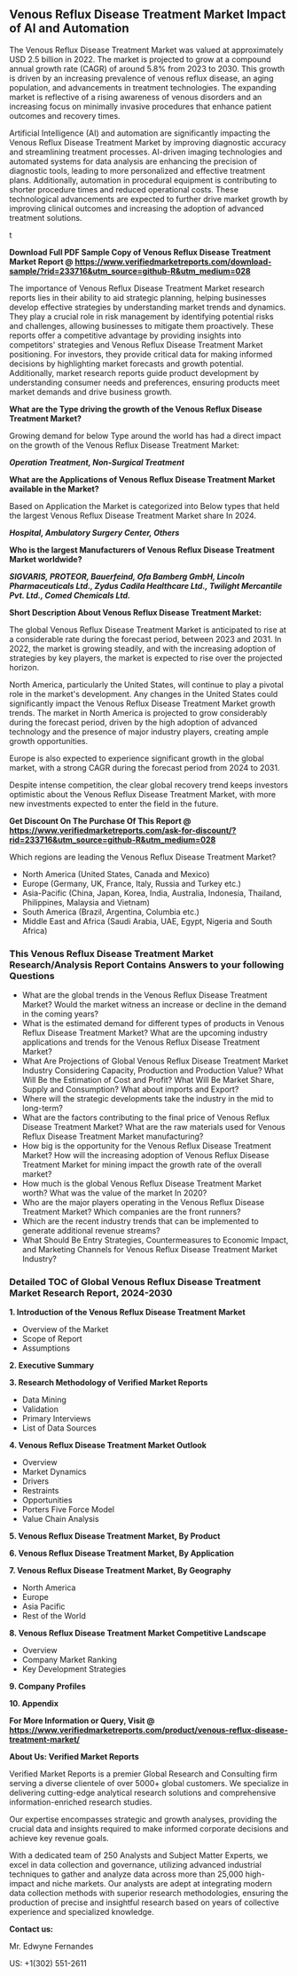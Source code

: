 <h2>Venous Reflux Disease Treatment Market Impact of AI and Automation</h2><p>The Venous Reflux Disease Treatment Market was valued at approximately USD 2.5 billion in 2022. The market is projected to grow at a compound annual growth rate (CAGR) of around 5.8% from 2023 to 2030. This growth is driven by an increasing prevalence of venous reflux disease, an aging population, and advancements in treatment technologies. The expanding market is reflective of a rising awareness of venous disorders and an increasing focus on minimally invasive procedures that enhance patient outcomes and recovery times.</p><p>Artificial Intelligence (AI) and automation are significantly impacting the Venous Reflux Disease Treatment Market by improving diagnostic accuracy and streamlining treatment processes. AI-driven imaging technologies and automated systems for data analysis are enhancing the precision of diagnostic tools, leading to more personalized and effective treatment plans. Additionally, automation in procedural equipment is contributing to shorter procedure times and reduced operational costs. These technological advancements are expected to further drive market growth by improving clinical outcomes and increasing the adoption of advanced treatment solutions.</p>t</p><p id="" class=""><strong>Download Full PDF Sample Copy of Venous Reflux Disease Treatment Market Report @ <a href="https://www.verifiedmarketreports.com/download-sample/?rid=233716&utm_source=github-R&utm_medium=028" target="_blank">https://www.verifiedmarketreports.com/download-sample/?rid=233716&utm_source=github-R&utm_medium=028</a></strong></p><p>The importance of&nbsp;Venous Reflux Disease Treatment Market research reports lies in their ability to aid strategic planning, helping businesses develop effective strategies by understanding market trends and dynamics. They play a crucial role in risk management by identifying potential risks and challenges, allowing businesses to mitigate them proactively. These reports offer a competitive advantage by providing insights into competitors' strategies and Venous Reflux Disease Treatment Market positioning. For investors, they provide critical data for making informed decisions by highlighting market forecasts and growth potential. Additionally, market research reports guide product development by understanding consumer needs and preferences, ensuring products meet market demands and drive business growth.</p><p><strong>What are the&nbsp;Type driving the growth of the Venous Reflux Disease Treatment Market?</strong></p><p id="" class="">Growing demand for below Type around the world has had a direct impact on the growth of the Venous Reflux Disease Treatment Market:</p><em><strong>Operation Treatment, Non-Surgical Treatment</strong></em></p><strong>What are the&nbsp;Applications&nbsp;of Venous Reflux Disease Treatment Market available in the Market?</strong></p><p id="" class="">Based on Application the Market is categorized into Below types that held the largest Venous Reflux Disease Treatment Market share In 2024.</p><em><strong>Hospital, Ambulatory Surgery Center, Others</strong></em></p><strong>Who is the largest Manufacturers of Venous Reflux Disease Treatment Market worldwide?</strong></p><p><em><strong>SIGVARIS, PROTEOR, Bauerfeind, Ofa Bamberg GmbH, Lincoln Pharmaceuticals Ltd., Zydus Cadila Healthcare Ltd., Twilight Mercantile Pvt. Ltd., Comed Chemicals Ltd.</strong></em></p><p id="" class=""><strong>Short Description About Venous Reflux Disease Treatment Market:</strong></p><p>The global Venous Reflux Disease Treatment Market is anticipated to rise at a considerable rate during the forecast period, between 2023 and 2031. In 2022, the market is growing steadily, and with the increasing adoption of strategies by key players, the market is expected to rise over the projected horizon.</p><p>North America, particularly the United States, will continue to play a pivotal role in the market's development. Any changes in the United States could significantly impact the Venous Reflux Disease Treatment Market growth trends. The market in North America is projected to grow considerably during the forecast period, driven by the high adoption of advanced technology and the presence of major industry players, creating ample growth opportunities.</p><p>Europe is also expected to experience significant growth in the global market, with a strong CAGR during the forecast period from 2024 to 2031.</p><p>Despite intense competition, the clear global recovery trend keeps investors optimistic about the Venous Reflux Disease Treatment Market, with more new investments expected to enter the field in the future.</p><p id="" class=""><strong>Get Discount On The Purchase Of This Report @ <a href="https://www.verifiedmarketreports.com/ask-for-discount/?rid=233716&utm_source=github-R&utm_medium=028" target="_blank">https://www.verifiedmarketreports.com/ask-for-discount/?rid=233716&utm_source=github-R&utm_medium=028</a></strong></p>Which regions are leading the Venous Reflux Disease Treatment Market?</p><ul><li>North America (United States, Canada and Mexico)</li><li>Europe (Germany, UK, France, Italy, Russia and Turkey etc.)</li><li>Asia-Pacific (China, Japan, Korea, India, Australia, Indonesia, Thailand, Philippines, Malaysia and Vietnam)</li><li>South America (Brazil, Argentina, Columbia etc.)</li><li>Middle East and Africa (Saudi Arabia, UAE, Egypt, Nigeria and South Africa)</li></ul><h3 id="" class="">This Venous Reflux Disease Treatment Market Research/Analysis Report Contains Answers to your following Questions</h3><ul><li>What are the global trends in the Venous Reflux Disease Treatment Market? Would the market witness an increase or decline in the demand in the coming years?</li><li>What is the estimated demand for different types of products in Venous Reflux Disease Treatment Market? What are the upcoming industry applications and trends for the Venous Reflux Disease Treatment Market?</li><li>What Are Projections of Global Venous Reflux Disease Treatment Market Industry Considering Capacity, Production and Production Value? What Will Be the Estimation of Cost and Profit? What Will Be Market Share, Supply and Consumption? What about imports and Export?</li><li>Where will the strategic developments take the industry in the mid to long-term?</li><li>What are the factors contributing to the final price of Venous Reflux Disease Treatment Market? What are the raw materials used for Venous Reflux Disease Treatment Market manufacturing?</li><li>How big is the opportunity for the Venous Reflux Disease Treatment Market? How will the increasing adoption of Venous Reflux Disease Treatment Market for mining impact the growth rate of the overall market?</li><li>How much is the global Venous Reflux Disease Treatment Market worth? What was the value of the market In 2020?</li><li>Who are the major players operating in the Venous Reflux Disease Treatment Market? Which companies are the front runners?</li><li>Which are the recent industry trends that can be implemented to generate additional revenue streams?</li><li>What Should Be Entry Strategies, Countermeasures to Economic Impact, and Marketing Channels for Venous Reflux Disease Treatment Market Industry?</li></ul><h3 id="" class="">Detailed TOC of Global Venous Reflux Disease Treatment Market Research Report, 2024-2030</h3><p id="" class=""><strong>1. Introduction of the Venous Reflux Disease Treatment Market</strong></p><ul><li>Overview of the Market</li><li>Scope of Report</li><li>Assumptions</li></ul><p id="" class=""><strong>2. Executive Summary</strong></p><p id="" class=""><strong>3. Research Methodology of Verified Market Reports</strong></p><ul><li>Data Mining</li><li>Validation</li><li>Primary Interviews</li><li>List of Data Sources</li></ul><p id="" class=""><strong>4. Venous Reflux Disease Treatment Market Outlook</strong></p><ul><li>Overview</li><li>Market Dynamics</li><li>Drivers</li><li>Restraints</li><li>Opportunities</li><li>Porters Five Force Model</li><li>Value Chain Analysis</li></ul><p id="" class=""><strong>5. Venous Reflux Disease Treatment Market, By Product</strong></p><p id="" class=""><strong>6. Venous Reflux Disease Treatment Market, By Application</strong></p><p id="" class=""><strong>7. Venous Reflux Disease Treatment Market, By Geography</strong></p><ul><li>North America</li><li>Europe</li><li>Asia Pacific</li><li>Rest of the World</li></ul><p id="" class=""><strong>8. Venous Reflux Disease Treatment Market Competitive Landscape</strong></p><ul><li>Overview</li><li>Company Market Ranking</li><li>Key Development Strategies</li></ul><p id="" class=""><strong>9. Company Profiles</strong></p><p id="" class=""><strong>10. Appendix</strong></p><p id="" class=""><strong>For More Information or Query, Visit @ <a href="https://www.verifiedmarketreports.com/product/venous-reflux-disease-treatment-market/" target="_blank">https://www.verifiedmarketreports.com/product/venous-reflux-disease-treatment-market/</a></strong></p><p id="" class=""><strong>About Us: Verified Market Reports</strong></p><p id="" class="">Verified Market Reports is a premier Global Research and Consulting firm serving a diverse clientele of over 5000+ global customers. We specialize in delivering cutting-edge analytical research solutions and comprehensive information-enriched research studies.</p><p id="" class="">Our expertise encompasses strategic and growth analyses, providing the crucial data and insights required to make informed corporate decisions and achieve key revenue goals.</p><p id="" class="">With a dedicated team of 250 Analysts and Subject Matter Experts, we excel in data collection and governance, utilizing advanced industrial techniques to gather and analyze data across more than 25,000 high-impact and niche markets. Our analysts are adept at integrating modern data collection methods with superior research methodologies, ensuring the production of precise and insightful research based on years of collective experience and specialized knowledge.</p><p id="" class=""><strong>Contact us:</strong></p><p id="" class="">Mr. Edwyne Fernandes</p><p id="" class="">US: +1(302) 551-2611</p>